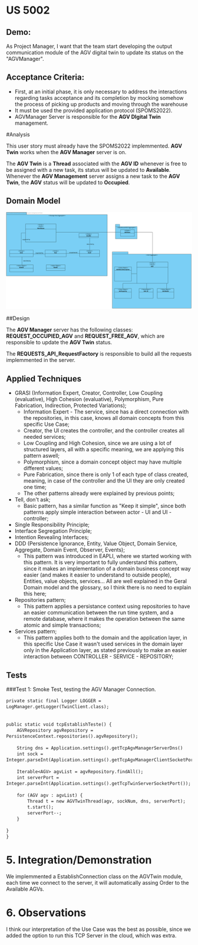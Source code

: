 US 5002
=======================================

## **Demo:**

As Project Manager, I want that the team start developing the output communication module of the AGV digital twin to update its status on the "AGVManager".


## Acceptance Criteria:

* First, at an initial phase, it is only necessary to address the interactions regarding tasks acceptance
  and its completion by mocking somehow the process of picking up products and moving through
  the warehouse
* It must be used the provided application protocol (SPOMS2022).
* AGVManager Server is responsible for the **AGV DIgital Twin** management.

#Analysis

This user story must already have the SPOMS2022 implemmented. **AGV Twin** works when 
the **AGV Manager** server is on. 

The **AGV Twin** is a **Thread** associated with the **AGV ID**  whenever
is free to be assigned with a new task, its status will be updated to **Available**.
Whenever the **AGV Management** server assigns a new task to the **AGV Twin**, the **AGV**
status will be updated to **Occupied**.

## Domain Model

![US5002DM](MD5002.svg)


##Design

The **AGV Manager** server has the following classes: **REQUEST_OCCUPIED_AGV**
and **REQUEST_FREE_AGV**, which are responsible to update the **AGV Twin** status.

The **REQUESTS_API_RequestFactory** is responsible to build all the requests implemmented in the server.




## Applied Techniques

* GRASI (Information Expert, Creator, Controller, Low Coupling (evaluative), High Cohesion (evaluative), Polymorphism, Pure Fabrication, Indirection, Protected Variations);
    + Information Expert - The service, since has a direct connection with the repositories, in this case, knows all domain concepts from this specific Use Case;
    + Creator, the UI creates the controller, and the controller creates all needed services;
    + Low Coupling and High Cohesion, since we are using a lot of structured layers, all with a specific meaning, we are applying this pattern aswell;
    + Polymorphism, since a domain concept object may have multiple different values;
    + Pure Fabrication, since there is only 1 of each type of class created, meaning, in case of the controller and the UI they are only created one time;
    + The other patterns already were explained by previous points;
* Tell, don't ask;
    + Basic pattern, has a similar function as "Keep it simple", since both patterns apply simple interaction between actor - UI and UI - controller;
* Single Responsibility Principle;
* Interface Segregation Principle;
* Intention Revealing Interfaces;
* DDD (Persistence Ignorance, Entity, Value Object, Domain Service, Aggregate, Domain Event, Observer, Events);
    + This pattern was introduced in EAPLI, where we started working with this pattern. It is very important to fully understand this pattern, since it makes an implementation of a domain business concept way easier (and makes it easier to understand to outside people), Entities, value objects, services... All are well explained in the Geral Domain model and the glossary, so I think there is no need to explain this here;
* Repositories pattern;
    + This pattern applies a persistance context using repositories to have an easier communication between the run time system, and a remote database, where it makes the operation between the same atomic and simple transactions;
* Services pattern;
    + This pattern applies both to the domain and the application layer, in this specific Use Case it wasn't used services in the domain layer only in the Application layer, as stated previously to make an easier interaction between CONTROLLER - SERVICE - REPOSITORY;

## Tests

###Test 1: Smoke Test, testing the AGV Manager Connection.

    private static final Logger LOGGER = LogManager.getLogger(TwinClient.class);


    public static void tcpEstablishTeste() {
        AGVRepository agvRepository = PersistenceContext.repositories().agvRepository();

        String dns = Application.settings().getTcpAgvManagerServerDns()
        int sock = Integer.parseInt(Application.settings().getTcpAgvManagerClientSocketPort());

        Iterable<AGV> agvList = agvRepository.findAll();
        int serverPort = Integer.parseInt(Application.settings().getTcpTwinServerSocketPort());

        for (AGV agv : agvList) {
            Thread t = new AGVTwinThread(agv, sockNum, dns, serverPort);
            t.start();
            serverPort--;
        }

    }
    }

# 5. Integration/Demonstration

We implemmented a EstablishConnection class on the AGVTwin module, each time we connect
to the server, it will automatically assing Order to the Available AGVs.


# 6. Observations

I think our interpretation of the Use Case was the best as possible, since we added the option to run this TCP Server in the cloud, which was extra.


